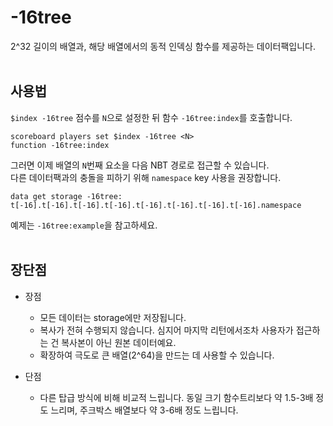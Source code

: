 -16tree
==========
2^32 길이의 배열과, 해당 배열에서의 동적 인덱싱 함수를 제공하는 데이터팩입니다.   
<br>

사용법
----------
`$index -16tree` 점수를 `N`으로 설정한 뒤 함수 `-16tree:index`를 호출합니다.
```mcfunction
scoreboard players set $index -16tree <N>
function -16tree:index
```
그러면 이제 배열의 `N`번째 요소을 다음 NBT 경로로 접근할 수 있습니다.   
다른 데이터팩과의 충돌을 피하기 위해 `namespace` key 사용을 권장합니다.
```mcfunction
data get storage -16tree: t[-16].t[-16].t[-16].t[-16].t[-16].t[-16].t[-16].t[-16].namespace
```
예제는 `-16tree:example`을 참고하세요.   
<br>

장단점
----------
- 장점
  - 모든 데이터는 storage에만 저장됩니다.
  - 복사가 전혀 수행되지 않습니다. 심지어 마지막 리턴에서조차 사용자가 접근하는 건 복사본이 아닌 원본 데이터예요.
  - 확장하여 극도로 큰 배열(2^64)을 만드는 데 사용할 수 있습니다. 

- 단점
  - 다른 탑급 방식에 비해 비교적 느립니다. 동일 크기 함수트리보다 약 1.5-3배 정도 느리며, 주크박스 배열보다 약 3-6배 정도 느립니다.

